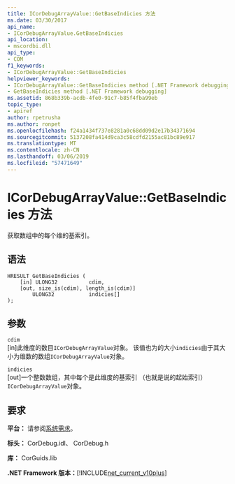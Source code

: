 ```yaml
---
title: ICorDebugArrayValue::GetBaseIndicies 方法
ms.date: 03/30/2017
api_name:
- ICorDebugArrayValue.GetBaseIndicies
api_location:
- mscordbi.dll
api_type:
- COM
f1_keywords:
- ICorDebugArrayValue::GetBaseIndicies
helpviewer_keywords:
- ICorDebugArrayValue::GetBaseIndicies method [.NET Framework debugging]
- GetBaseIndicies method [.NET Framework debugging]
ms.assetid: 868b339b-acdb-4fe0-91c7-b85f4fba99eb
topic_type:
- apiref
author: rpetrusha
ms.author: ronpet
ms.openlocfilehash: f24a1434f737e8281a0c68dd09d2e17b34371694
ms.sourcegitcommit: 5137208fa414d9ca3c58cdfd2155ac81bc89e917
ms.translationtype: MT
ms.contentlocale: zh-CN
ms.lasthandoff: 03/06/2019
ms.locfileid: "57471649"
---
```

# <a name="icordebugarrayvaluegetbaseindicies-method"></a>ICorDebugArrayValue::GetBaseIndicies 方法
获取数组中的每个维的基索引。  
  
## <a name="syntax"></a>语法  
  
```  
HRESULT GetBaseIndicies (  
    [in] ULONG32          cdim,  
    [out, size_is(cdim), length_is(cdim)]   
        ULONG32           indicies[]  
);  
```  
  
## <a name="parameters"></a>参数  
 `cdim`  
 [in]此维度的数目`ICorDebugArrayValue`对象。 该值也为的大小`indicies`由于其大小为维数的数组`ICorDebugArrayValue`对象。  
  
 `indicies`  
 [out]一个整数数组，其中每个是此维度的基索引 （也就是说的起始索引）`ICorDebugArrayValue`对象。  
  
## <a name="requirements"></a>要求  
 **平台：** 请参阅[系统需求](../../../../docs/framework/get-started/system-requirements.md)。  
  
 **标头：** CorDebug.idl、 CorDebug.h  
  
 **库：** CorGuids.lib  
  
 **.NET Framework 版本：**[!INCLUDE[net_current_v10plus](../../../../includes/net-current-v10plus-md.md)]
